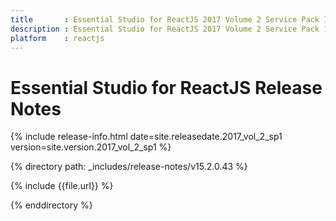 ```yaml
---
title 		: Essential Studio for ReactJS 2017 Volume 2 Service Pack 1 Release Notes
description : Essential Studio for ReactJS 2017 Volume 2 Service Pack 1 Release Notes
platform 	: reactjs
---
```


# Essential Studio for ReactJS Release Notes

{% include release-info.html date=site.releasedate.2017_vol_2_sp1 version=site.version.2017_vol_2_sp1 %} 

{% directory path: _includes/release-notes/v15.2.0.43 %}

{% include {{file.url}} %}

{% enddirectory %}